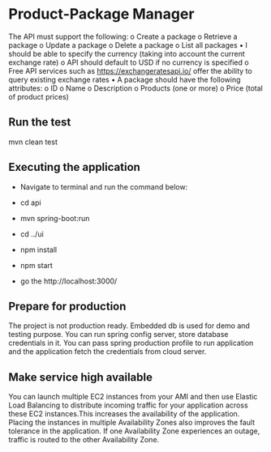 # Product-Package Manager 

The API must support the following:
o Create a package o Retrieve a package o Update a package o Delete a package o List all packages
• I should be able to specify the currency (taking into account the current exchange rate)
o API should default to USD if no currency is specified
o Free API services such as https://exchangeratesapi.io/ offer the ability to query existing
exchange rates
• A package should have the following attributes:
o ID
o Name
o Description
o Products (one or more)
o Price (total of product prices)

## Run the test
 mvn clean test

## Executing the application

- Navigate to terminal and run the command below:

- cd api 
- mvn spring-boot:run
- cd ../ui
- npm install
- npm start

- go the http://localhost:3000/

## Prepare for production
The project is not production ready. Embedded db is used for demo and testing purpose. You can run spring config server, store database credentials in it. You can pass spring production 
profile to run application and the application fetch the credentials from cloud server.
  

## Make service high available
You can launch multiple EC2 instances from your AMI and then use Elastic Load Balancing to distribute incoming traffic for your application across these EC2 instances.This increases the 
availability of the application. Placing the instances in multiple Availability Zones also improves the fault tolerance in the application. 
If one Availability Zone experiences an outage, traffic is routed to the other Availability Zone.





  
